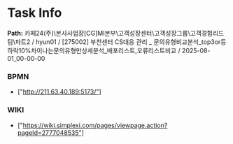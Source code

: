 # Task Info

**Path:** 카페24(주)\본사사업장\[CG]MI본부\고객성장센터\고객성장그룹\고객경험리드팀\파트2 / hyun01 / [275002] 부천센터 CS대응 관리 _ 문의유형비교분석_top3or등하락10%차이나는문의유형만상세분석_배포리스트,오류리스트비교 / 2025-08-01_00-00-00

### BPMN
- ["http://211.63.40.189:5173/"]

### WIKI
- ["https://wiki.simplexi.com/pages/viewpage.action?pageId=2777048535"]

